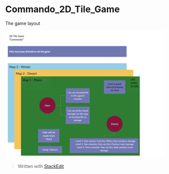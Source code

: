 # Commando_2D_Tile_Game
The game layout

![](images/CommandoGame.png "Layout")

> Written with [StackEdit](https://stackedit.io/)
